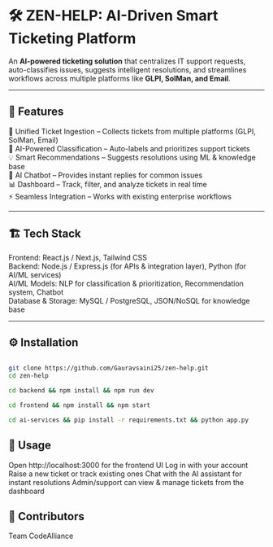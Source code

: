 # 🛠️ ZEN-HELP: AI-Driven Smart Ticketing Platform  

An **AI-powered ticketing solution** that centralizes IT support requests, auto-classifies issues, suggests intelligent resolutions, and streamlines workflows across multiple platforms like **GLPI, SolMan, and Email**.  

---

## 📌 Features  
🔗 Unified Ticket Ingestion – Collects tickets from multiple platforms (GLPI, SolMan, Email)  
🤖 AI-Powered Classification – Auto-labels and prioritizes support tickets  
💡 Smart Recommendations – Suggests resolutions using ML & knowledge base  
💬 AI Chatbot – Provides instant replies for common issues  
📊 Dashboard – Track, filter, and analyze tickets in real time  
⚡ Seamless Integration – Works with existing enterprise workflows  

---

## 🏗️ Tech Stack  
Frontend: React.js / Next.js, Tailwind CSS  
Backend: Node.js / Express.js (for APIs & integration layer), Python (for AI/ML services)  
AI/ML Models: NLP for classification & prioritization, Recommendation system, Chatbot  
Database & Storage: MySQL / PostgreSQL, JSON/NoSQL for knowledge base  

---

## ⚙️ Installation  
```bash

git clone https://github.com/Gauravsaini25/zen-help.git  
cd zen-help  

cd backend && npm install && npm run dev  

cd frontend && npm install && npm start  

cd ai-services && pip install -r requirements.txt && python app.py

```
## 🚀 Usage

Open http://localhost:3000 for the frontend UI
Log in with your account
Raise a new ticket or track existing ones
Chat with the AI assistant for instant resolutions
Admin/support can view & manage tickets from the dashboard

## 👥 Contributors
Team CodeAlliance
